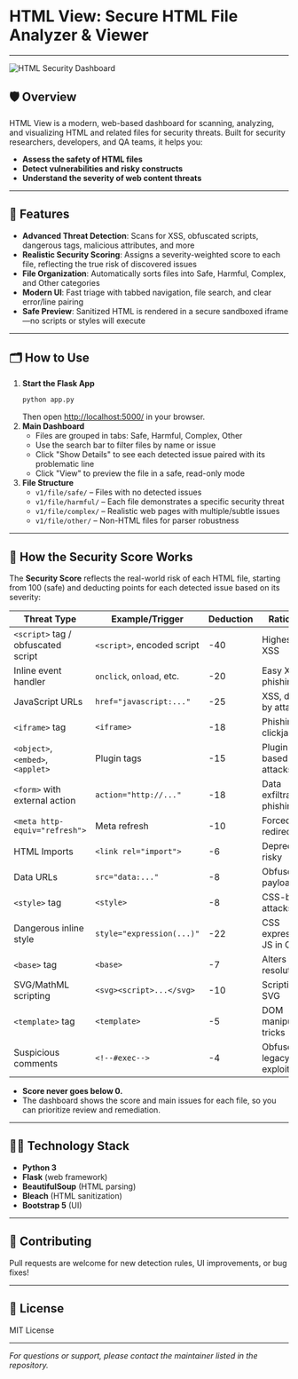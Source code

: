 # HTML View: Secure HTML File Analyzer & Viewer

---

![HTML Security Dashboard](https://img.shields.io/badge/Security-Analyzer-blue?style=flat-square)

## 🛡️ Overview
HTML View is a modern, web-based dashboard for scanning, analyzing, and visualizing HTML and related files for security threats. Built for security researchers, developers, and QA teams, it helps you:
- **Assess the safety of HTML files**
- **Detect vulnerabilities and risky constructs**
- **Understand the severity of web content threats**

---

## 🚀 Features
- **Advanced Threat Detection**: Scans for XSS, obfuscated scripts, dangerous tags, malicious attributes, and more
- **Realistic Security Scoring**: Assigns a severity-weighted score to each file, reflecting the true risk of discovered issues
- **File Organization**: Automatically sorts files into Safe, Harmful, Complex, and Other categories
- **Modern UI**: Fast triage with tabbed navigation, file search, and clear error/line pairing
- **Safe Preview**: Sanitized HTML is rendered in a secure sandboxed iframe—no scripts or styles will execute

---

## 🗂️ How to Use
1. **Start the Flask App**
   ```bash
   python app.py
   ```
   Then open [http://localhost:5000/](http://localhost:5000/) in your browser.
2. **Main Dashboard**
   - Files are grouped in tabs: Safe, Harmful, Complex, Other
   - Use the search bar to filter files by name or issue
   - Click "Show Details" to see each detected issue paired with its problematic line
   - Click "View" to preview the file in a safe, read-only mode
3. **File Structure**
   - `v1/file/safe/` – Files with no detected issues
   - `v1/file/harmful/` – Each file demonstrates a specific security threat
   - `v1/file/complex/` – Realistic web pages with multiple/subtle issues
   - `v1/file/other/` – Non-HTML files for parser robustness

---

## 🎯 How the Security Score Works

The **Security Score** reflects the real-world risk of each HTML file, starting from 100 (safe) and deducting points for each detected issue based on its severity:

| Threat Type                         | Example/Trigger                | Deduction | Rationale                          |
|-------------------------------------|-------------------------------|-----------|-------------------------------------|
| `<script>` tag / obfuscated script  | `<script>`, encoded script    |    -40    | Highest risk: XSS                   |
| Inline event handler                | `onclick`, `onload`, etc.     |    -20    | Easy XSS, phishing                  |
| JavaScript URLs                     | `href="javascript:..."`      |    -25    | XSS, drive-by attacks               |
| `<iframe>` tag                      | `<iframe>`                    |    -18    | Phishing, clickjacking              |
| `<object>`, `<embed>`, `<applet>`   | Plugin tags                   |    -15    | Plugin-based attacks                |
| `<form>` with external action       | `action="http://..."`        |    -18    | Data exfiltration, phishing         |
| `<meta http-equiv="refresh">`      | Meta refresh                  |    -10    | Forced redirects                    |
| HTML Imports                        | `<link rel="import">`        |    -6     | Deprecated, risky                   |
| Data URLs                           | `src="data:..."`             |    -8     | Obfuscated payloads                 |
| `<style>` tag                       | `<style>`                     |    -8     | CSS-based attacks                   |
| Dangerous inline style              | `style="expression(...)"`    |    -22    | CSS expressions, JS in CSS          |
| `<base>` tag                        | `<base>`                      |    -7     | Alters URL resolution               |
| SVG/MathML scripting                | `<svg><script>...</svg>`      |    -10    | Scripting in SVG                    |
| `<template>` tag                    | `<template>`                  |    -5     | DOM manipulation tricks             |
| Suspicious comments                 | `<!--#exec-->`                |    -4     | Obfuscation, legacy exploits        |

- **Score never goes below 0.**
- The dashboard shows the score and main issues for each file, so you can prioritize review and remediation.

---

## 🧑‍💻 Technology Stack
- **Python 3**
- **Flask** (web framework)
- **BeautifulSoup** (HTML parsing)
- **Bleach** (HTML sanitization)
- **Bootstrap 5** (UI)

---

## 🤝 Contributing
Pull requests are welcome for new detection rules, UI improvements, or bug fixes!

---

## 📄 License
MIT License

---

*For questions or support, please contact the maintainer listed in the repository.*
